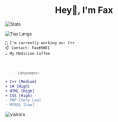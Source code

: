 <h1 align="center">Hey👋, I'm Fax</h1>

![Stats](https://github-readme-stats.vercel.app/api?username=MeFax&theme=github_dark&show_icons=true&hide_border=true)

![Top Langs](https://github-readme-stats.vercel.app/api/top-langs/?username=MeFax&theme=github_dark&hide_border=true)

``🔭 I’m currently working on: C++``<br>
``📫 Contact: Fax#0001``<br>
``☕ My Medicine Coffee``<br>
<br>
<br>

>``Languages:``
>>
```diff
+ C++ [Medium]
+ C# [High]
+ HTML [High]
+ CSS [High]
- PHP [Very Low]
- MYSQL [Low]
```
![visitors](https://visitor-badge.laobi.icu/badge?page_id=MeFax)
